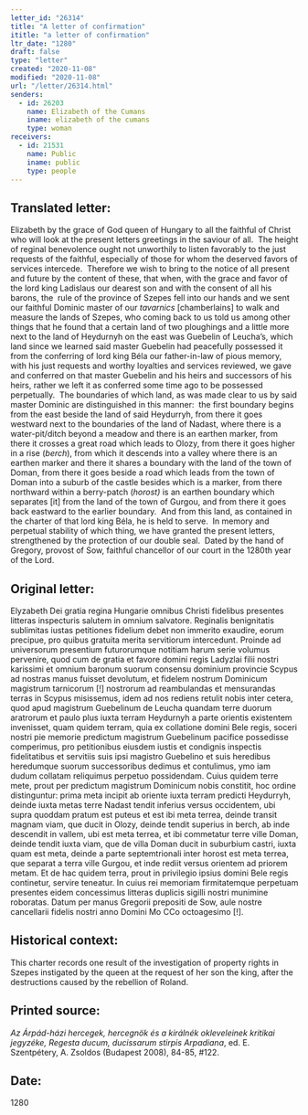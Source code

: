 ```yaml
---
letter_id: "26314"
title: "A letter of confirmation"
ititle: "a letter of confirmation"
ltr_date: "1280"
draft: false
type: "letter"
created: "2020-11-08"
modified: "2020-11-08"
url: "/letter/26314.html"
senders:
  - id: 26203
    name: Elizabeth of the Cumans
    iname: elizabeth of the cumans
    type: woman
receivers:
  - id: 21531
    name: Public
    iname: public
    type: people
---
```

<h2> Translated letter:</h2><p>Elizabeth by the grace of God queen of Hungary to all the faithful of Christ who will look at the present letters greetings in the saviour of all.&nbsp; The height of reginal benevolence ought not unworthily to listen favorably to the just requests of the faithful, especially of those for whom the deserved favors of services intercede.&nbsp; Therefore we wish to bring to the notice of all present and future by the content of these, that when, with the grace and favor of the lord king Ladislaus our dearest son and with the consent of all his barons, the&nbsp; rule of the province of Szepes fell into our hands and we sent our faithful Dominic master of our <i>tavarnics </i>[chamberlains]<i> </i>to walk and measure the lands of Szepes, who coming back to us told us among other things that he found that a certain land of two ploughings and a little more next to the land of Heydurnyh on the east was Guebelin of Leucha’s, which land since we learned said master Guebelin had peacefully possessed it from the conferring of lord king Béla our father-in-law of pious memory, with his just requests and worthy loyalties and services reviewed, we gave and conferred on that master Guebelin and his heirs and successors of his heirs, rather we left it as conferred some time ago to be possessed perpetually.&nbsp; The boundaries of which land, as was made clear to us by said master Dominic are distinguished in this manner:&nbsp; the first boundary begins from the east beside the land of said Heydurryh, from there it goes westward next to the boundaries of the land of Nadast, where there is a water-pit/ditch beyond a meadow and there is an earthen marker, from there it crosses a great road which leads to Olozy, from there it goes higher in a rise (<i>berch</i>), from which it descends into a valley where there is an earthen marker and there it shares a boundary with the land of the town of Doman, from there it goes beside a road which leads from the town of Doman into a suburb of the castle besides which is a marker, from there northward within a berry-patch (<i>horost)</i> is an earthen boundary which separates [it] from the land of the town of Gurgou, and from there it goes back eastward to the earlier boundary.&nbsp; And from this land, as contained in the charter of that lord king Béla, he is held to serve.&nbsp; In memory and perpetual stability of which thing, we have granted the present letters, strengthened by the protection of our double seal.&nbsp; Dated by the hand of Gregory, provost of Sow, faithful chancellor of our court in the 1280th year of the Lord.</p><h2 class="mt-4"> Original letter:</h2><p>Elyzabeth Dei gratia regina Hungarie omnibus Christi fidelibus presentes litteras inspecturis salutem in omnium salvatore. Reginalis benignitatis sublimitas iustas petitiones fidelium debet non immerito exaudire, eorum precipue, pro quibus gratuita merita servitiorum intercedunt. Proinde ad universorum presentium futurorumque notitiam harum serie volumus pervenire, quod cum de gratia et favore domini regis Ladyzlai filii nostri karissimi et omnium baronum suorum consensu dominium provincie Scypus ad nostras manus fuisset devolutum, et fidelem nostrum Dominicum magistrum tarnicorum [!] nostrorum ad reambulandas et mensurandas terras in Scypus misissemus, idem ad nos rediens retulit nobis inter cetera, quod apud magistrum Guebelinum de Leucha quandam terre duorum aratrorum et paulo plus iuxta terram Heydurnyh a parte orientis existentem invenisset, quam quidem terram, quia ex collatione domini Bele regis, soceri nostri pie memorie predictum magistrum Guebelinum pacifice possedisse comperimus, pro petitionibus eiusdem iustis et condignis inspectis fidelitatibus et servitiis suis ipsi magistro Guebelino et suis heredibus heredumque suorum successoribus dedimus et contulimus, ymo iam dudum collatam reliquimus perpetuo possidendam. Cuius quidem terre mete, prout per predictum magistrum Dominicum nobis constitit, hoc ordine distinguntur: prima meta incipit ab oriente iuxta terram predicti Heydurryh, deinde iuxta metas terre Nadast tendit inferius versus occidentem, ubi supra quoddam pratum est puteus et est ibi meta terrea, deinde transit magnam viam, que ducit in Olozy, deinde tendit superius in berch, ab inde descendit in vallem, ubi est meta terrea, et ibi commetatur terre ville Doman, deinde tendit iuxta viam, que de villa Doman ducit in suburbium castri, iuxta quam est meta, deinde a parte septemtrionali inter horost est meta terrea, que separat a terra ville Gurgou, et inde rediit versus orientem ad priorem metam. Et de hac quidem terra, prout in privilegio ipsius domini Bele regis continetur, servire teneatur. In cuius rei memoriam firmitatemque perpetuam presentes eidem concessimus litteras duplicis sigilli nostri munimine roboratas. Datum per manus Gregorii prepositi de Sow, aule nostre cancellarii fidelis nostri anno Domini Mo CCo octoagesimo [!].</p><h2 class="mt-4"> Historical context:</h2><p>This charter records one result of the investigation of property rights in Szepes instigated by the queen at the request of her son the king, after the destructions caused by the rebellion of Roland.</p><h2 class="mt-4"> Printed source:</h2><p><i>Az Árpád-házi hercegek, hercegnök és a királnék okleveleinek kritikai jegyzéke, Regesta ducum, ducissarum stirpis Arpadiana</i>, ed. E. Szentpétery, A. Zsoldos (Budapest 2008),&nbsp;84-85, #122.</p><h2 class="mt-4"> Date:</h2>1280